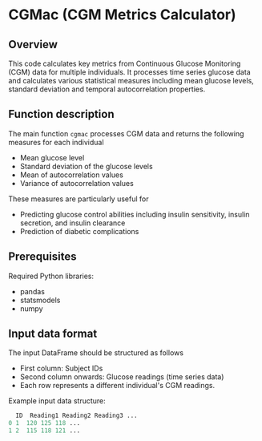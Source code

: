 # CGMac (CGM Metrics Calculator)
## Overview
This code calculates key metrics from Continuous Glucose Monitoring (CGM) data for multiple individuals. It processes time series glucose data and calculates various statistical measures including mean glucose levels, standard deviation and temporal autocorrelation properties.

## Function description

The main function `cgmac` processes CGM data and returns the following measures for each individual
- Mean glucose level
- Standard deviation of the glucose levels
- Mean of autocorrelation values
- Variance of autocorrelation values

These measures are particularly useful for
- Predicting glucose control abilities including insulin sensitivity, insulin secretion, and insulin clearance
- Prediction of diabetic complications

## Prerequisites

Required Python libraries:
- pandas
- statsmodels
- numpy

## Input data format

The input DataFrame should be structured as follows
- First column: Subject IDs
- Second column onwards: Glucose readings (time series data)
- Each row represents a different individual's CGM readings.

Example input data structure:
```python
  ID  Reading1 Reading2 Reading3 ...
0 1  120 125 118 ...
1 2  115 118 121 ...

